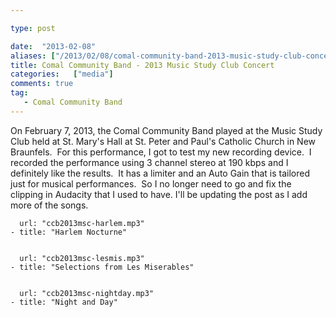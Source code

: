 ```yaml
---

type: post

date:  "2013-02-08"
aliases: ["/2013/02/08/comal-community-band-2013-music-study-club-concert/"]
title: Comal Community Band - 2013 Music Study Club Concert
categories:   ["media"]
comments: true
tag:
   - Comal Community Band
---
```

On February 7, 2013, the Comal Community Band played at the Music Study Club held at St. Mary's Hall at St. Peter and Paul's Catholic Church in New Braunfels.  For this performance, I got to test my new recording device.  I recorded the performance using 3 channel stereo at 190 kbps and I definitely like the results.  It has a limiter and an Auto Gain that is tailored just for musical performances.  So I no longer need to go and fix the clipping in Audacity that I used to have. I'll be updating the post as I add more of the songs.






      url: "ccb2013msc-harlem.mp3" 
    - title: "Harlem Nocturne"


      url: "ccb2013msc-lesmis.mp3" 
    - title: "Selections from Les Miserables"


      url: "ccb2013msc-nightday.mp3" 
    - title: "Night and Day"



